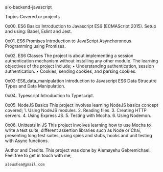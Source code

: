 alx-backend-javascript

Topics Covered or  projects

0x00. ES6 Basics
    Introduction to Javascript ES6 (ECMAScript 2015). Setup and using: Babel, Eslint and Jest.

0x01. ES6 Promises
    Introduction to JavaScript Asynchoronous Programming using Promises.

0x02. ES6 Classes
    The project is about implementing a session authentication mechanism without installing any other module. The learning objectives of the project include;
        •	Understanding authentication, session authentication.
        •	Cookies, sending cookies, and parsing cookies.

0x03-ES6_data_manipulation
    Introduction to Javascript ES6 Data Strucutre Types and Data Manipulation.

0x04. Typescript
    Introduction to Typescript.

0x05. NodeJS Basics
    This project involves learning NodeJS basics concept covered;
        1.	Using NodeJS modules.
        2.	Reading files.
        3.	Creating HTTP servers.
        4.	Using Express JS.
        5.	Testing with Mocha.
        6.	Using Nodemon.

0x06. Unittests in JS
    This project involves learning how to use Mocha to write a test suite, different assertion libraries such as Node or Chai, presenting long test suites, using spies and stubs, hooks and unit testing with Async functions.


Author and Credits.
    This project was done by Alemayehu Gebremichael. Feel free to get in touch with me; 
    
    aleushea@gmail.com 
